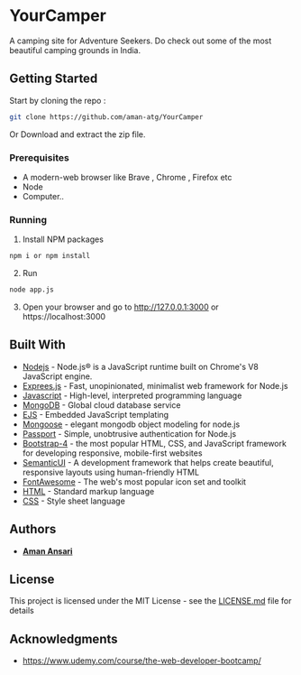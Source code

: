 # YourCamper

A camping site for Adventure Seekers. Do check out some of the most beautiful camping grounds in India.

## Getting Started

Start by cloning the repo : 
```sh
git clone https://github.com/aman-atg/YourCamper
```
Or Download and extract the zip file.
### Prerequisites

* A modern-web browser like Brave , Chrome , Firefox etc
* Node
* Computer..

### Running

1. Install NPM packages
```sh
npm i or npm install
```
2. Run 
```sh
node app.js
```
3. Open your browser and go to http://127.0.0.1:3000 or https://localhost:3000

## Built With


* [Nodejs](https://nodejs.org/en/) - Node.js® is a JavaScript runtime built on Chrome's V8 JavaScript engine.
* [Exprees.js](https://expressjs.com) - Fast, unopinionated, minimalist web framework for Node.js
* [Javascript](https://www.javascript.com/) - High-level, interpreted programming language
* [MongoDB](https://www.mongodb.com/cloud) - Global cloud database service
* [EJS](https://ejs.co) - Embedded JavaScript templating
* [Mongoose](https://mongoosejs.com/) - elegant mongodb object modeling for node.js
* [Passport](http://www.passportjs.org/) - Simple, unobtrusive authentication for Node.js
* [Bootstrap-4](https://getbootstrap.com) -  the most popular HTML, CSS, and JavaScript framework for developing responsive, mobile-first websites
* [SemanticUI](https://semantic-ui.com/) - A development framework that helps create beautiful, responsive layouts using human-friendly HTML
* [FontAwesome](https://fontawesome.com/) - The web's most popular icon set and toolkit
* [HTML](https://www.html.com/) - Standard markup language
* [CSS](https://css.com) - Style sheet language

## Authors

* **[Aman Ansari](https://github.com/aman-atg)**

## License

This project is licensed under the MIT License - see the [LICENSE.md](https://github.com/aman-atg/YourCamper/blob/master/LICENSE) file for details

## Acknowledgments

* https://www.udemy.com/course/the-web-developer-bootcamp/

